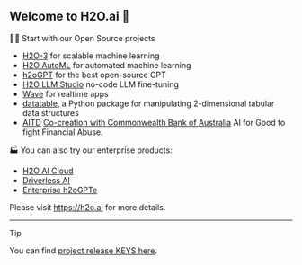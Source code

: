 ## Welcome to H2O.ai 👋

🙋‍♀️ Start with our Open Source projects

- [H2O-3](https://github.com/h2oai/h2o-3) for scalable machine learning
- [H2O AutoML](https://docs.h2o.ai/h2o/latest-stable/h2o-docs/automl.html) for automated machine learning
- [h2oGPT](https://github.com/h2oai/h2ogpt) for the best open-source GPT
- [H2O LLM Studio](https://github.com/h2oai/h2o-llmstudio) no-code LLM fine-tuning
- [Wave](https://github.com/h2oai/wave) for realtime apps
- [datatable](https://github.com/h2oai/datatable), a Python package for manipulating 2-dimensional tabular data structures
- [AITD](https://github.com/h2oai/AITD) [Co-creation with Commonwealth Bank of Australia](https://www.commbank.com.au/articles/newsroom/2023/11/next-chapter-open-artificial-intelligence-model.html) AI for Good to fight Financial Abuse.

🏭 You can also try our enterprise products:
  - [H2O AI Cloud](https://h2o.ai/platform/ai-cloud/)
  - [Driverless AI](https://h2o.ai/platform/ai-cloud/make/h2o-driverless-ai/)
  - [Enterprise h2oGPTe](https://h2o.ai/platform/enterprise-h2ogpte/)

Please visit https://h2o.ai for more details.

---

> [!TIP]
> You can find [project release KEYS here](../KEYS).

<!--

**Here are some ideas to get you started:**

🙋‍♀️ A short introduction - what is your organization all about?
🌈 Contribution guidelines - how can the community get involved?
👩‍💻 Useful resources - where can the community find your docs? Is there anything else the community should know?
🍿 Fun facts - what does your team eat for breakfast?
🧙 Remember, you can do mighty things with the power of [Markdown](https://docs.github.com/github/writing-on-github/getting-started-with-writing-and-formatting-on-github/basic-writing-and-formatting-syntax)
-->

